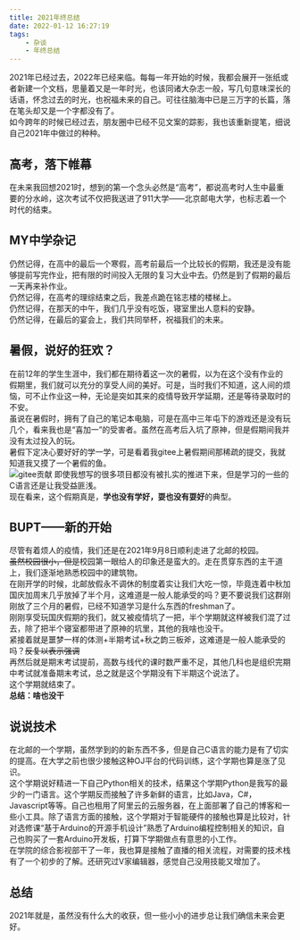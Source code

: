 ```yaml
---
title: 2021年终总结
date: 2022-01-12 16:27:19
tags:
    - 杂谈
    - 年终总结
---
```


2021年已经过去，2022年已经来临。每每一年开始的时候，我都会展开一张纸或者新建一个文档，思量着又是一年时光，也该同诸大杂志一般，写几句意味深长的话语，怀念过去的时光，也祝福未来的自己。可往往脑海中已是三万字的长篇，落在笔头却又是一个字都没有了。  
如今跨年的时候已经过去，朋友圈中已经不见文案的踪影，我也该重新提笔，细说自己2021年中做过的种种。  

<!--more-->
## 高考，落下帷幕
在未来我回想2021时，想到的第一个念头必然是“高考”，都说高考时人生中最重要的分水岭，这次考试不仅把我送进了911大学——北京邮电大学，也标志着一个时代的结束。  

## MY中学杂记
仍然记得，在高中的最后一个寒假，高考前最后一个比较长的假期，我还是没有能够提前写完作业，把有限的时间投入无限的复习大业中去。仍然是到了假期的最后一天再来补作业。  
仍然记得，在高考的理综结束之后，我差点跪在铭志楼的楼梯上。  
仍然记得，在那天的中午，我们几乎没有吃饭，寝室里出人意料的安静。  
仍然记得，在最后的宴会上，我们共同举杯，祝福我们的未来。  

## 暑假，说好的狂欢？
在前12年的学生生涯中，我们都在期待着这一次的暑假，以为在这个没有作业的假期里，我们就可以充分的享受人间的美好。可是，当时我们不知道，这人间的烦恼，可不止作业这一种，无论是突如其来的疫情导致开学延期，还是等待录取时的不安。  
虽说在暑假时，拥有了自己的笔记本电脑，可是在高中三年屯下的游戏还是没有玩几个，看来我也是“喜加一”的受害者。虽然在高考后入坑了原神，但是假期间我并没有太过投入的玩。  
暑假下定决心要好好的学一学，可是看着我gitee上暑假期间那稀疏的提交，我就知道我又摸了一个暑假的鱼。  
![gitee贡献](./2021-final/1.png)
即使我想写的很多项目都没有被扎实的推进下来，但是学习的一些的C语言还是让我受益匪浅。  
现在看来，这个假期真是，**学也没有学好，耍也没有耍好**的典型。   

## BUPT——新的开始
尽管有着烦人的疫情，我们还是在2021年9月8日顺利走进了北邮的校园。  
~~虽然校园很小，但是~~校园第一眼给人的印象还是蛮大的。走在贯穿东西的主干道上，我们逐渐地熟悉校园中的建筑物。  
在刚开学的时候，北邮放假永不调休的制度着实让我们大吃一惊，毕竟连着中秋加国庆加周末几乎放掉了半个月，这难道是一般人能承受的吗？更不要说我们这群刚刚放了三个月的暑假，已经不知道学习是什么东西的freshman了。  
刚刚享受玩国庆假期的我们，就又被疫情坑了一把，半个学期就这样被我们混了过去，除了把半个寝室都带进了原神的坑里，其他的我啥也没干。  
紧接着就是噩梦一样的体测+半期考试+秋之韵三板斧，这难道是一般人能承受的吗？~~反复以表示强调~~  
再然后就是期末考试提前，高数与线代的课时数严重不足，其他几科也是组织完期中考试就准备期末考试，总之就是这个学期没有下半期这个说法了。   
这个学期就结束了。   
**总结：啥也没干**   

## 说说技术
在北邮的一个学期，虽然学到的的新东西不多，但是自己C语言的能力是有了切实的提高。在大学之前也很少接触这种OJ平台的代码训练，这个学期也算是涨了见识。   
这个学期说好精进一下自己Python相关的技术，结果这个学期Python是我写的最少的一门语言。这个学期反而接触了许多新鲜的语言，比如Java，C#，Javascript等等。自己也租用了阿里云的云服务器，在上面部署了自己的博客和一些小工具。除了语言方面的接触，这个学期对于智能硬件的接触也算是比较对，针对选修课“基于Arduino的开源手机设计”熟悉了Arduino编程控制相关的知识，自己也购买了一套Arduino开发板，打算下学期做点有意思的小工作。   
在学院的综合影视部干了一年，我也算是接触了直播的相关流程，对需要的技术栈有了一个初步的了解。还研究过V家编辑器，感觉自己没用技能又增加了。  

## 总结
2021年就是，虽然没有什么大的收获，但一些小小的进步总让我们确信未来会更好。

